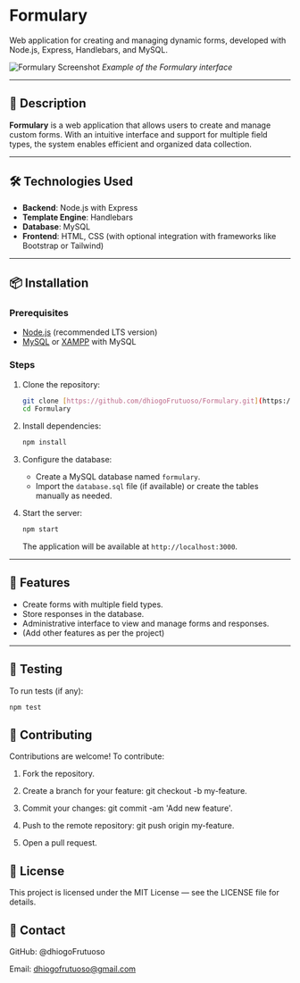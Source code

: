 # Formulary

Web application for creating and managing dynamic forms, developed with Node.js, Express, Handlebars, and MySQL.

![Formulary Screenshot](https://via.placeholder.com/1200x600.png?text=Formulary+App)
*Example of the Formulary interface*

---

## 🚀 Description

**Formulary** is a web application that allows users to create and manage custom forms. With an intuitive interface and support for multiple field types, the system enables efficient and organized data collection.

---

## 🛠️ Technologies Used

-   **Backend**: Node.js with Express
-   **Template Engine**: Handlebars
-   **Database**: MySQL
-   **Frontend**: HTML, CSS (with optional integration with frameworks like Bootstrap or Tailwind)

---

## 📦 Installation

### Prerequisites

-   [Node.js](https://nodejs.org/) (recommended LTS version)
-   [MySQL](https://www.mysql.com/) or [XAMPP](https://www.apachefriends.org/index.html) with MySQL

### Steps

1.  Clone the repository:
    ```bash
    git clone [https://github.com/dhiogoFrutuoso/Formulary.git](https://github.com/dhiogoFrutuoso/Formulary.git)
    cd Formulary
    ```

2.  Install dependencies:
    ```bash
    npm install
    ```

3.  Configure the database:
    -   Create a MySQL database named `formulary`.
    -   Import the `database.sql` file (if available) or create the tables manually as needed.

4.  Start the server:
    ```bash
    npm start
    ```
    The application will be available at `http://localhost:3000`.

---

## 🎯 Features

-   Create forms with multiple field types.
-   Store responses in the database.
-   Administrative interface to view and manage forms and responses.
-   (Add other features as per the project)

---

## 🧪 Testing

To run tests (if any):

```bash
npm test
```

## 🤝 Contributing
Contributions are welcome! To contribute:

1. Fork the repository.

2. Create a branch for your feature: git checkout -b my-feature.

3. Commit your changes: git commit -am 'Add new feature'.

4. Push to the remote repository: git push origin my-feature.

5. Open a pull request.

## 📄 License
This project is licensed under the MIT License — see the LICENSE file for details.

## 📌 Contact
GitHub: @dhiogoFrutuoso

Email: dhiogofrutuoso@gmail.com
